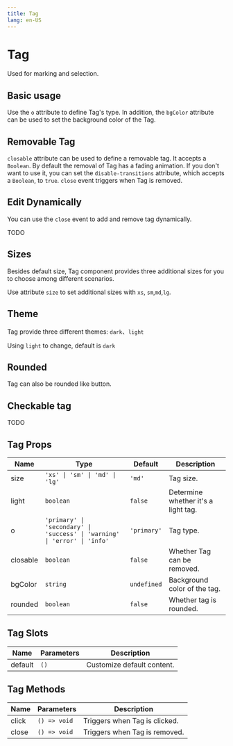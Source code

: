 ```yaml
---
title: Tag
lang: en-US
---
```


# Tag

Used for marking and selection.

## Basic usage

Use the `o` attribute to define Tag's type. In addition, the `bgColor` attribute can be used to set the background color of the Tag.

<demo src="../example/tag/basic.vue"></demo>


## Removable Tag

`closable` attribute can be used to define a removable tag. It accepts a `Boolean`. By default the removal of Tag has a fading animation. If you don't want to use it, you can set the `disable-transitions` attribute, which accepts a `Boolean`, to `true`. `close` event triggers when Tag is removed.

<demo src="../example/tag/closable.vue"></demo>

## Edit Dynamically

You can use the `close` event to add and remove tag dynamically.

TODO

## Sizes

Besides default size, Tag component provides three additional sizes for you to choose among different scenarios.


Use attribute `size` to set additional sizes with `xs`, `sm`,`md`,`lg`.

<demo src="../example/tag/size.vue"></demo>

## Theme

Tag provide three different themes: `dark`、`light`

Using `light` to change, default is `dark`

<demo src="../example/tag/light.vue"></demo>

## Rounded

Tag can also be rounded like button.

<demo src="../example/tag/rounded.vue"></demo>

## Checkable tag

TODO

## Tag Props

| Name | Type | Default | Description |
| --- | --- | --- | --- |
| size | `'xs' \| 'sm' \| 'md' \| 'lg'` | `'md'` | Tag size.  |
| light | `boolean` | `false` |  Determine whether it's a light tag.  |
| o | `'primary' \| 'secondary' \| 'success' \| 'warning' \| 'error' \| 'info'` | `'primary'` | Tag type. |
| closable | `boolean` | `false` | Whether Tag can be removed. |
| bgColor | `string` | `undefined` | Background color of the tag. |
| rounded | `boolean` | `false`  | Whether tag is rounded. |


## Tag Slots

| Name | Parameters | Description | 
| --- | --- | --- |
| default | `()` | Customize default content. |

## Tag Methods

| Name | Parameters | Description | 
| --- | --- | --- |
| click | `() => void` | Triggers when Tag is clicked. |
| close | `() => void` | Triggers when Tag is removed. |


